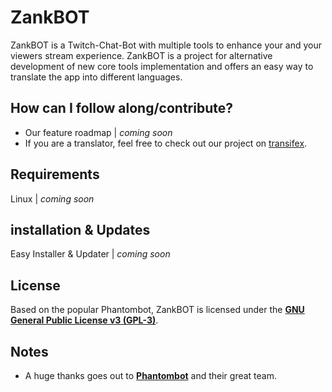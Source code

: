 # ZankBOT
ZankBOT is a Twitch-Chat-Bot with multiple tools to enhance your and your viewers stream experience. ZankBOT is a project for alternative development of new core tools implementation and offers an easy way to translate the app into different languages.

## How can I follow along/contribute?
* Our feature roadmap | _coming soon_
* If you are a translator, feel free to check out our project on [transifex](https://www.transifex.com/devxive/zankbot).

## Requirements
Linux | _coming soon_

## installation & Updates
Easy Installer & Updater | _coming soon_

## License
Based on the popular Phantombot, ZankBOT is licensed under the [**GNU General Public License v3 (GPL-3)**](https://www.gnu.org/copyleft/gpl.html).

## Notes
* A huge thanks goes out to [**Phantombot**](https://github.com/PhantomBot/PhantomBot) and their great team.
